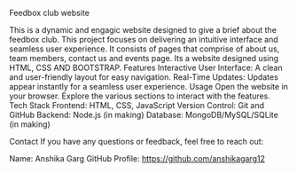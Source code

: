 Feedbox club website 


This is a dynamic and engagic website designed to give a brief about the feedbox club.
This project focuses on delivering an intuitive interface and seamless user experience.
It consists of pages that comprise of about us, team members, contact us and events page.
Its a website designed using HTML, CSS AND BOOTSTRAP.
Features
Interactive User Interface: A clean and user-friendly layout for easy navigation.
Real-Time Updates: Updates appear instantly for a seamless user experience.
Usage
Open the website in your browser.
Explore the various sections to interact with the features.
Tech Stack
Frontend: HTML, CSS, JavaScript
Version Control: Git and GitHub
Backend: Node.js (in making)
Database: MongoDB/MySQL/SQLite (in making)


Contact
If you have any questions or feedback, feel free to reach out:

Name: Anshika Garg
GitHub Profile: https://github.com/anshikagarg12
